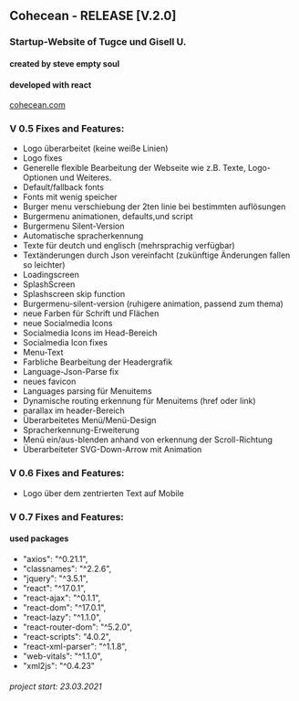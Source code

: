 ## Cohecean - RELEASE [V.2.0]
### Startup-Website of Tugce und Gisell U.
#### created by steve empty soul
#### developed with react

[cohecean.com](https://www.cohecean.com)


### V 0.5 Fixes and Features:
- Logo überarbeitet (keine weiße Linien)
- Logo fixes
- Generelle flexible Bearbeitung der Webseite wie z.B. Texte, Logo-Optionen und Weiteres.
- Default/fallback fonts
- Fonts mit wenig speicher
- Burger menu verschiebung der 2ten linie bei bestimmten auflösungen
- Burgermenu animationen, defaults,und script
- Burgermenu Silent-Version
- Automatische spracherkennung
- Texte für deutch und englisch (mehrsprachig verfügbar)
- Textänderungen durch Json vereinfacht (zukünftige Änderungen fallen so leichter)
- Loadingscreen
- SplashScreen
- Splashscreen skip function
- Burgermenu-silent-version (ruhigere animation, passend zum thema)
- neue Farben für Schrift und Flächen
- neue Socialmedia Icons
- Socialmedia Icons im Head-Bereich
- Socialmedia Icon fixes
- Menu-Text
- Farbliche Bearbeitung der Headergrafik
- Language-Json-Parse fix
- neues favicon
- Languages parsing für Menuitems
- Dynamische routing erkennung für Menuitems (href oder link)
- parallax im header-Bereich
- Überarbeitetes Menü/Menü-Design
- Spracherkennung-Erweiterung
- Menü ein/aus-blenden anhand von erkennung der Scroll-Richtung
- Überarbeiteter SVG-Down-Arrow mit Animation

### V 0.6 Fixes and Features:
- Logo über dem zentrierten Text auf Mobile

### V 0.7 Fixes and Features:


#### used packages
- "axios": "^0.21.1",
- "classnames": "^2.2.6",
- "jquery": "^3.5.1",
- "react": "^17.0.1",
- "react-ajax": "^0.1.1",
- "react-dom": "^17.0.1",
- "react-lazy": "^1.1.0",
- "react-router-dom": "^5.2.0",
- "react-scripts": "4.0.2",
- "react-xml-parser": "^1.1.8",
- "web-vitals": "^1.1.0",
- "xml2js": "^0.4.23"


###### project start: 23.03.2021
